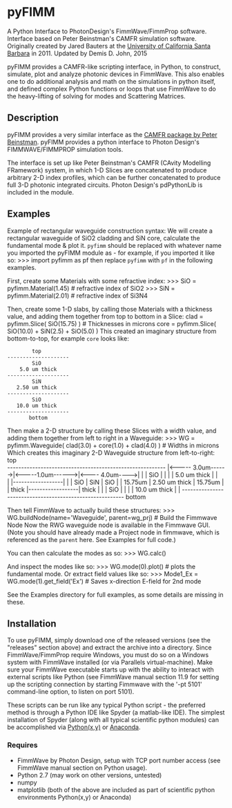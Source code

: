 # pyFIMM
A Python Interface to PhotonDesign's FimmWave/FimmProp software.
Interface based on Peter Beinstman's CAMFR simulation software.
Originally created by Jared Bauters at the [University of California Santa Barbara](ucsb.edu) in 2011.
Updated by Demis D. John, 2015

pyFIMM provides a CAMFR-like scripting interface, in Python, to construct, simulate, plot and analyze photonic devices in FimmWave.  This also enables one to do additional analysis and math on the simulations in python itself, and defined complex Python functions or loops that use FimmWave to do the heavy-lifting of solving for modes and Scattering Matrices.

## Description
pyFIMM provides a very similar interface as the [CAMFR package by Peter Beinstman](http://camfr.sourceforge.net).
pyFIMM provides a python interface to Photon Design's FIMMWAVE/FIMMPROP simulation tools.

The interface is set up like Peter Beinstman's CAMFR (CAvity Modelling FRamework) system, in which 1-D Slices are concatenated to produce arbitrary 2-D index profiles, which can be further concatenated to produce full 3-D photonic integrated circuits.
Photon Design's pdPythonLib is included in the module.


## Examples
Example of rectangular waveguide construction syntax: We will create a rectangular waveguide of SiO2 cladding and SiN core, calculate the fundamental mode & plot it. `pyfimm` should be replaced with whatever name you imported the pyFIMM module as - for example, if you imported it like so:
    >>> import pyfimm as pf
then replace `pyfimm` with `pf` in the following examples.

First, create some Materials with some refractive index:
    >>> SiO = pyfimm.Material(1.45)    # refractive index of SiO2
    >>> SiN = pyfimm.Material(2.01)    # refractive index of Si3N4

Then, create some 1-D slabs, by calling those Materials with a thickness value, and adding them together from top to bottom in a Slice:
    clad = pyfimm.Slice(  SiO(15.75)  )      # Thicknesses in microns
    core = pyfimm.Slice(  SiO(10.0) + SiN(2.5) + SiO(5.0)  )
This created an imaginary structure from bottom-to-top, for example `core` looks like:

            top         
    --------------------
            SiO
        5.0 um thick
    --------------------
            SiN
       2.50 um thick
    --------------------
            SiO
       10.0 um thick
    --------------------
           bottom

Then make a 2-D structure by calling these Slices with a width value, and adding them together from left to right in a Waveguide:
    >>> WG = pyfimm.Waveguide(  clad(3.0) + core(1.0) + clad(4.0)  )   # Widths in microns
Which creates this imaginary 2-D Waveguide structure from left-to-right:
                                top         
    ---------------------------------------------------------
    |<----- 3.0um------>|<-----1.0um------>|<---- 4.0um---->|
    |                   |        SiO       |                |
    |                   |    5.0 um thick  |                |                
    |                   |------------------|                |
    |        SiO        |        SiN       |       SiO      |
    |      15.75um      |   2.50 um thick  |     15.75um    |
    |       thick       |------------------|      thick     |
    |                   |        SiO       |                |
    |                   |   10.0 um thick  |                |
    ---------------------------------------------------------
                               bottom
    
Then tell FimmWave to actually build these structures:
    >>> WG.buildNode(name='Waveguide', parent=wg_prj)     # Build the Fimmwave Node
Now the RWG waveguide node is available in the Fimmwave GUI.  (Note you should have already made a Project node in fimmwave, which is referenced as the `parent` here.  See Examples for full code.)

You can then calculate the modes as so:
    >>> WG.calc()

And inspect the modes like so:
    >>> WG.mode(0).plot()   # plots the fundamental mode.
Or extract field values like so:
	>>> Mode1_Ex = WG.mode(1).get_field('Ex')   # Saves x-direction E-field for 2nd mode

See the Examples directory for full examples, as some details are missing in these.



## Installation
To use pyFIMM, simply download one of the released versions (see the "releases" section above) and extract the archive into a directory.  Since FimmWave/FimmProp require Windows, you must do so on a Windows system with FimmWave installed (or via Parallels virtual-machine).  Make sure your FimmWave executable starts up with the ability to interact with external scripts like Python (see FimmWave manual section 11.9 for setting up the scripting connection by starting Fimmwave with the '-pt 5101' command-line option, to listen on port 5101). 

These scripts can be run like any typical Python script - the preferred method is through a Python IDE like Spyder (a matlab-like IDE).  The simplest installation of Spyder (along with all typical scientific python modules) can be accomplished via [Python(x,y)](https://code.google.com/p/pythonxy/) or [Anaconda](http://continuum.io/downloads).

### Requires
* FimmWave by Photon Design, setup with TCP port number access (see FimmWave manual section on Python usage).
* Python 2.7 (may work on other versions, untested)
* numpy
* matplotlib
(both of the above are included as part of scientific python environments Python(x,y) or Anaconda)

